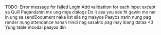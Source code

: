 TODO:
Error message for failed Login
Add validatiton for each input except sa Quill
Pagandahin mo ung mga dialogs
Do it asa you see fit
gawin mo nar in ung sa sendDocument naka list sila ng maayos
Paayos narin nung pag render nung attendance hahah hindi nag sasakto pag may ibang dataa <3
Yung table moodal paayos din
